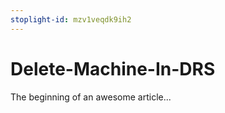 ```yaml
---
stoplight-id: mzv1veqdk9ih2
---
```


# Delete-Machine-In-DRS

The beginning of an awesome article...
